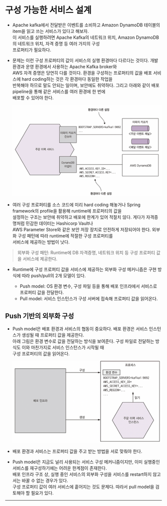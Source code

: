 # 구성 가능한 서비스 설계

- Apache kafka에서 전달받은 이벤트를 소비하고 Amazon DynamoDB 테이블의 item을 읽고 쓰는 서비스가 있다고 해보자.  
  이 서비스를 실행하려면 Apache Kafka의 네트워크 위치, Amazon DynamoDB의 네트워크 위치, 자격 증명 등 여러 가지의 구성  
  프로퍼티가 필요하다.

- 문제는 이런 구성 프로퍼티의 값이 서비스의 실행 환경마다 다르다는 것이다. 개발 환경과 운영 환경에서 사용하는 Apache Kafka broker와  
  AWS 자격 증명은 당연히 다를 것이다. 환경을 구성하는 프로퍼티의 값을 배포 서비스에 hard coding하는 것은 각 환경마다 동일한 작업을  
  반복해야 하므로 말도 안되는 일이며, 보안에도 취약하다. 그리고 아래와 같이 배포 pipeline을 통해 같은 서비스를 여러 환경에 한 번에  
  배포할 수 있어야 한다.

  ![picture 105](/images/MSAP_PRDS_5.png)

- 여러 구성 프로퍼티를 소스 코드에 미리 hard coding 해놓거나 Spring framework의 profile을 활용해 runtime에 프로퍼티의 값을  
  설정하는 구조는 보안에 취약하고 배포에 한계가 있어 적절치 않다. 게다가 자격증명처럼 민감한 데이터는 Hashicorp Vault나  
  AWS Parameter Store와 같은 보안 저장 장치로 안전하게 저장되어야 한다. 외부화 구성 패턴에 따라 runtime에 적절한 구성 프로퍼티를  
  서비스에 제공하는 방법이 낫다.

> 외부화 구성 패턴: Runtime에 DB 자격증명, 네트워크 위치 등 구성 프로퍼티 값을 서비스에 제공한다.

- Runtime에 구성 프로퍼티 값을 서비스에 제공하는 외부화 구성 메커니즘은 구현 방식에 따라 push/pull의 2개 모델이 있다.

  - Push model: OS 환경 변수, 구성 파일 등을 통해 배포 인프라에서 서비스로 프로퍼티 값을 전달한다.
  - Pull model: 서비스 인스턴스가 구성 서버에 접속해 프로퍼티 값을 읽어온다.

## Push 기반의 외부화 구성

- Push model은 배포 환경과 서비스의 협동이 중요하다. 배포 환경은 서비스 인스턴스가 생성될 때 프로퍼티 값을 제공한다.  
  아래 그림은 환경 변수로 값을 전달하는 방식을 보여준다. 구성 파일로 전달하는 방식도 이와 마찬가지로 서비스 인스턴스가 시작될 때  
  구성 프로퍼티의 값을 읽어온다.

  ![picture 106](/images/MSAP_PRDS_6.png)

- 배포 환경과 서비스는 프로퍼티 값을 주고 받는 방법을 서로 맞춰야 한다.

- Push model은 지금도 널리 사용되는 서비스 구성 메커니즘이지만, 이미 실행중인 서비스를 재구성하기에는 어려운 한계점이 존재한다.  
  배포 인프라 구조 상, 실행 중인 서비스의 외부화 구성을 서비스를 restart하지 않고서는 바꿀 수 없는 경우가 있다.  
  구성 프로퍼티 값이 여러 서비스에 흩어지는 것도 문제다. 따라서 pull model을 검토해야 할 필요가 있다.

---
